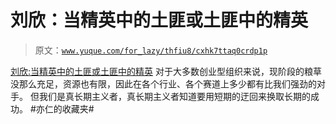 # 刘欣：当精英中的土匪或土匪中的精英

> 原文：[`www.yuque.com/for_lazy/thfiu8/cxhk7ttaq0crdp1p`](https://www.yuque.com/for_lazy/thfiu8/cxhk7ttaq0crdp1p)

<ne-p id="ue303f389" data-lake-id="ue303f389">[<ne-text id="uf3282523">刘欣:当精英中的土匪或土匪中的精英</ne-text>](https://mp.weixin.qq.com/s/WvHxoIhYmOS_l3K9SAR9Wg)</ne-p> <ne-p id="u0a8d85b2" data-lake-id="u0a8d85b2"><ne-text id="u625057e9">对于大多数创业型组织来说，现阶段的粮草没那么充足，资源也有限，因此在各个行业、各个赛道上多少都有比我们强劲的对手。 但我们是真长期主义者，真长期主义者知道要用短期的迂回来换取长期的成功。 #亦仁的收藏夹#</ne-text></ne-p>